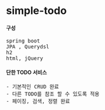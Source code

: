 # simple-todo

#### 구성
<pre>
spring boot  
JPA , Querydsl  
h2
html, jQuery  
</pre>

#### 단한 TODO 서비스  
<pre>
- 기본적인 CRUD 완료
- 다른 TODO를 참조 할 수 있도록 적용
- 페이징, 검색, 정렬 완료
</pre>
